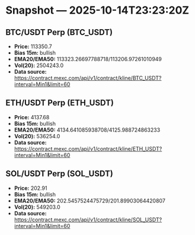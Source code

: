 # Snapshot — 2025-10-14T23:23:20Z

## BTC/USDT Perp (BTC_USDT)
- **Price:** 113350.7
- **Bias 15m:** bullish
- **EMA20/EMA50:** 113323.26697788718/113206.97261010949
- **Vol(20):** 2504243.0
- **Data source:** https://contract.mexc.com/api/v1/contract/kline/BTC_USDT?interval=Min1&limit=60

## ETH/USDT Perp (ETH_USDT)
- **Price:** 4137.68
- **Bias 15m:** bullish
- **EMA20/EMA50:** 4134.641085938708/4125.988724863233
- **Vol(20):** 536254.0
- **Data source:** https://contract.mexc.com/api/v1/contract/kline/ETH_USDT?interval=Min1&limit=60

## SOL/USDT Perp (SOL_USDT)
- **Price:** 202.91
- **Bias 15m:** bullish
- **EMA20/EMA50:** 202.5457524475729/201.89903064420807
- **Vol(20):** 549203.0
- **Data source:** https://contract.mexc.com/api/v1/contract/kline/SOL_USDT?interval=Min1&limit=60

